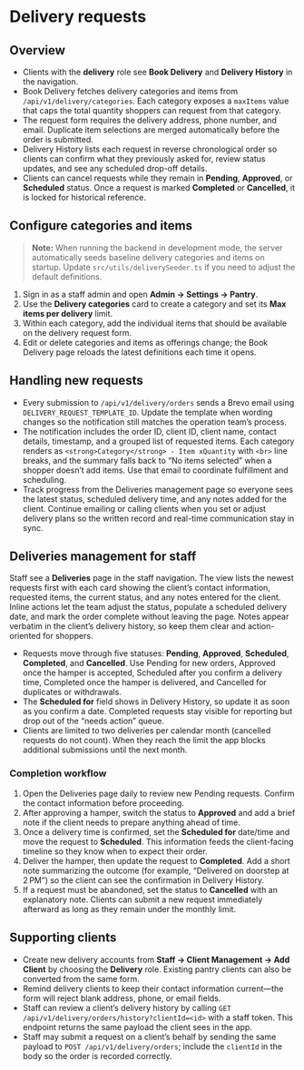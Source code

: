 # Delivery requests

## Overview

- Clients with the **delivery** role see **Book Delivery** and **Delivery History** in the navigation.
- Book Delivery fetches delivery categories and items from `/api/v1/delivery/categories`. Each category exposes a `maxItems` value that caps the total quantity shoppers can request from that category.
- The request form requires the delivery address, phone number, and email. Duplicate item selections are merged automatically before the order is submitted.
- Delivery History lists each request in reverse chronological order so clients can confirm what they previously asked for, review status updates, and see any scheduled drop-off details.
- Clients can cancel requests while they remain in **Pending**, **Approved**, or **Scheduled** status. Once a request is marked **Completed** or **Cancelled**, it is locked for historical reference.

## Configure categories and items

> **Note:** When running the backend in development mode, the server automatically seeds baseline delivery categories and items on startup. Update `src/utils/deliverySeeder.ts` if you need to adjust the default definitions.

1. Sign in as a staff admin and open **Admin → Settings → Pantry**.
2. Use the **Delivery categories** card to create a category and set its **Max items per delivery** limit.
3. Within each category, add the individual items that should be available on the delivery request form.
4. Edit or delete categories and items as offerings change; the Book Delivery page reloads the latest definitions each time it opens.

## Handling new requests

- Every submission to `/api/v1/delivery/orders` sends a Brevo email using `DELIVERY_REQUEST_TEMPLATE_ID`. Update the template when wording changes so the notification still matches the operation team’s process.
- The notification includes the order ID, client ID, client name, contact details, timestamp, and a grouped list of requested items. Each category renders as `<strong>Category</strong> - Item xQuantity` with `<br>` line breaks, and the summary falls back to “No items selected” when a shopper doesn’t add items. Use that email to coordinate fulfillment and scheduling.
- Track progress from the Deliveries management page so everyone sees the latest status, scheduled delivery time, and any notes added for the client. Continue emailing or calling clients when you set or adjust delivery plans so the written record and real-time communication stay in sync.

## Deliveries management for staff

Staff see a **Deliveries** page in the staff navigation. The view lists the newest requests first with each card showing the client’s contact information, requested items, the current status, and any notes entered for the client. Inline actions let the team adjust the status, populate a scheduled delivery date, and mark the order complete without leaving the page. Notes appear verbatim in the client’s delivery history, so keep them clear and action-oriented for shoppers.

- Requests move through five statuses: **Pending**, **Approved**, **Scheduled**, **Completed**, and **Cancelled**. Use Pending for new orders, Approved once the hamper is accepted, Scheduled after you confirm a delivery time, Completed once the hamper is delivered, and Cancelled for duplicates or withdrawals.
- The **Scheduled for** field shows in Delivery History, so update it as soon as you confirm a date. Completed requests stay visible for reporting but drop out of the “needs action” queue.
- Clients are limited to two deliveries per calendar month (cancelled requests do not count). When they reach the limit the app blocks additional submissions until the next month.

### Completion workflow

1. Open the Deliveries page daily to review new Pending requests. Confirm the contact information before proceeding.
2. After approving a hamper, switch the status to **Approved** and add a brief note if the client needs to prepare anything ahead of time.
3. Once a delivery time is confirmed, set the **Scheduled for** date/time and move the request to **Scheduled**. This information feeds the client-facing timeline so they know when to expect their order.
4. Deliver the hamper, then update the request to **Completed**. Add a short note summarizing the outcome (for example, “Delivered on doorstep at 2 PM”) so the client can see the confirmation in Delivery History.
5. If a request must be abandoned, set the status to **Cancelled** with an explanatory note. Clients can submit a new request immediately afterward as long as they remain under the monthly limit.

## Supporting clients

- Create new delivery accounts from **Staff → Client Management → Add Client** by choosing the **Delivery** role. Existing pantry clients can also be converted from the same form.
- Remind delivery clients to keep their contact information current—the form will reject blank address, phone, or email fields.
- Staff can review a client’s delivery history by calling `GET /api/v1/delivery/orders/history?clientId=<id>` with a staff token. This endpoint returns the same payload the client sees in the app.
- Staff may submit a request on a client’s behalf by sending the same payload to `POST /api/v1/delivery/orders`; include the `clientId` in the body so the order is recorded correctly.
